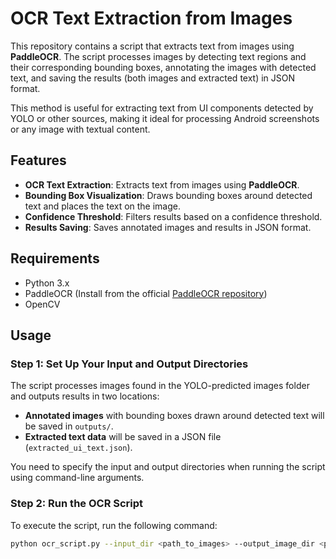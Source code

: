 # OCR Text Extraction from Images

This repository contains a script that extracts text from images using **PaddleOCR**. The script processes images by detecting text regions and their corresponding bounding boxes, annotating the images with detected text, and saving the results (both images and extracted text) in JSON format.

This method is useful for extracting text from UI components detected by YOLO or other sources, making it ideal for processing Android screenshots or any image with textual content.


## Features

- **OCR Text Extraction**: Extracts text from images using **PaddleOCR**.
- **Bounding Box Visualization**: Draws bounding boxes around detected text and places the text on the image.
- **Confidence Threshold**: Filters results based on a confidence threshold.
- **Results Saving**: Saves annotated images and results in JSON format.


## Requirements

- Python 3.x
- PaddleOCR (Install from the official [PaddleOCR repository](https://github.com/PaddlePaddle/PaddleOCR))
- OpenCV


## Usage

### Step 1: Set Up Your Input and Output Directories

The script processes images found in the YOLO-predicted images folder and outputs results in two locations:

- **Annotated images** with bounding boxes drawn around detected text will be saved in `outputs/`.
- **Extracted text data** will be saved in a JSON file (`extracted_ui_text.json`).

You need to specify the input and output directories when running the script using command-line arguments.

### Step 2: Run the OCR Script

To execute the script, run the following command:

```bash
python ocr_script.py --input_dir <path_to_images> --output_image_dir <path_to_output_images> --output_json <path_to_output_json>
```
